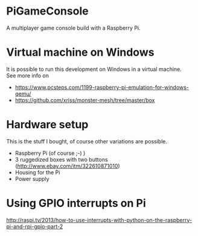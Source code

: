 # PiGameConsole
A multiplayer game console build with a Raspberry Pi.

# Virtual machine on Windows
It is possible to run this development on Windows in a virtual machine.</br>
See more info on</br>
* https://www.pcsteps.com/1199-raspberry-pi-emulation-for-windows-qemu/
* https://github.com/xriss/monster-mesh/tree/master/box

# Hardware setup
This is the stuff I bought, of course other variations are possible.
* Raspberry Pi (of course ;-) )
* 3 ruggedized boxes with two buttons (http://www.ebay.com/itm/322610871010)
* Housing for the Pi
* Power supply

# Using GPIO interrupts on Pi
http://raspi.tv/2013/how-to-use-interrupts-with-python-on-the-raspberry-pi-and-rpi-gpio-part-2